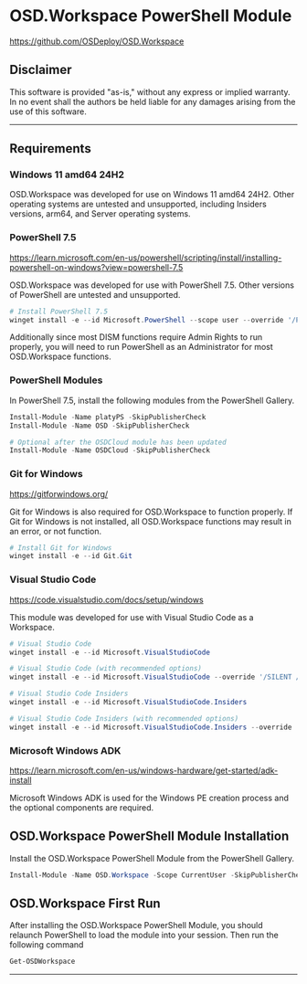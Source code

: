 # OSD.Workspace PowerShell Module
https://github.com/OSDeploy/OSD.Workspace

## Disclaimer
This software is provided "as-is," without any express or implied warranty. In no event shall the authors be held liable for any damages arising from the use of this software.

---

## Requirements

### Windows 11 amd64 24H2
OSD.Workspace was developed for use on Windows 11 amd64 24H2. Other operating systems are untested and unsupported, including Insiders versions, arm64, and Server operating systems.

### PowerShell 7.5
https://learn.microsoft.com/en-us/powershell/scripting/install/installing-powershell-on-windows?view=powershell-7.5

OSD.Workspace was developed for use with PowerShell 7.5. Other versions of PowerShell are untested and unsupported.

```powershell
# Install PowerShell 7.5
winget install -e --id Microsoft.PowerShell --scope user --override '/Passive ADD_EXPLORER_CONTEXT_MENU_OPENPOWERSHELL=1 ADD_FILE_CONTEXT_MENU_RUNPOWERSHELL=1 ADD_PATH=1'
```

Additionally since most DISM functions require Admin Rights to run properly, you will need to run PowerShell as an Administrator for most OSD.Workspace functions.


### PowerShell Modules
In PowerShell 7.5, install the following modules from the PowerShell Gallery.

```powershell
Install-Module -Name platyPS -SkipPublisherCheck
Install-Module -Name OSD -SkipPublisherCheck

# Optional after the OSDCloud module has been updated
Install-Module -Name OSDCloud -SkipPublisherCheck
```


### Git for Windows
https://gitforwindows.org/

Git for Windows is also required for OSD.Workspace to function properly. If Git for Windows is not installed, all OSD.Workspace functions may result in an error, or not function.

```powershell
# Install Git for Windows
winget install -e --id Git.Git
```

### Visual Studio Code
https://code.visualstudio.com/docs/setup/windows

This module was developed for use with Visual Studio Code as a Workspace.

```powershell
# Visual Studio Code
winget install -e --id Microsoft.VisualStudioCode
```
```powershell
# Visual Studio Code (with recommended options)
winget install -e --id Microsoft.VisualStudioCode --override '/SILENT /mergetasks="!runcode,addcontextmenufiles,addcontextmenufolders,associatewithfiles,addtopath"'
```
```powershell
# Visual Studio Code Insiders
winget install -e --id Microsoft.VisualStudioCode.Insiders
```
```powershell
# Visual Studio Code Insiders (with recommended options)
winget install -e --id Microsoft.VisualStudioCode.Insiders --override '/SILENT /mergetasks="!runcode,addcontextmenufiles,addcontextmenufolders,associatewithfiles,addtopath"'
```

### Microsoft Windows ADK
https://learn.microsoft.com/en-us/windows-hardware/get-started/adk-install

Microsoft Windows ADK is used for the Windows PE creation process and the optional components are required.


## OSD.Workspace PowerShell Module Installation

Install the OSD.Workspace PowerShell Module from the PowerShell Gallery.

```powershell
Install-Module -Name OSD.Workspace -Scope CurrentUser -SkipPublisherCheck
```

## OSD.Workspace First Run
After installing the OSD.Workspace PowerShell Module, you should relaunch PowerShell to load the module into your session. Then run the following command

```powershell
Get-OSDWorkspace
```
---